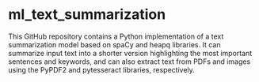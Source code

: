 # ml_text_summarization
This GitHub repository contains a Python implementation of a text summarization model based on spaCy and heapq libraries. It can summarize input text into a shorter version highlighting the most important sentences and keywords, and can also extract text from PDFs and images using the PyPDF2 and pytesseract libraries, respectively.
